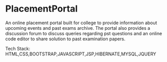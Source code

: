 # PlacementPortal
An online placement portal built for college to provide information about upcoming events and past exams archive.
The portal also provides a discussion forum to discuss queries regarding pst questions and an online code editor to share solution to past examination papers.

Tech Stack: HTML,CSS,BOOTSTRAP,JAVASCRIPT,JSP,HIBERNATE,MYSQL,JQUERY